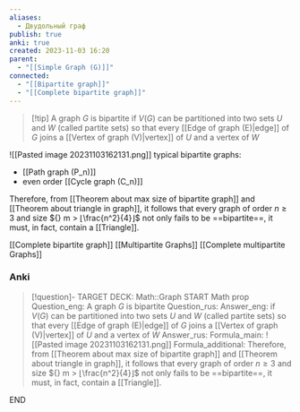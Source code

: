 ```yaml
---
aliases:
  - Двудольный граф
publish: true
anki: true
created: 2023-11-03 16:20
parent:
  - "[[Simple Graph (G)]]"
connected:
  - "[[Bipartite graph]]"
  - "[[Complete bipartite graph]]"
---
```


> [!tip] A graph ${} G$ is bipartite 
if ${} V(G)$ can be partitioned into two sets $U$ and $W {}$ (called partite sets) so that every  [[Edge of graph (E)|edge]] of ${} G {}$ joins a [[Vertex of graph (V)|vertex]]  of ${} U$ and a vertex of $W {}$

![[Pasted image 20231103162131.png]]
typical bipartite graphs:
- [[Path graph (P_n)]]
- even order [[Cycle graph (C_n)]]


Therefore, from [[Theorem about max size of bipartite graph]] and [[Theorem about triangle in graph]], it follows that every graph of order ${} n ≥ 3$ and size ${} m > ⌊\frac{n^2}{4}⌋$ not only fails to be ==bipartite==, it must, in fact, contain a [[Triangle]].

[[Complete bipartite graph]]
[[Multipartite Graphs]]
[[Complete multipartite Graphs]]


### Anki
> [!question]-
TARGET DECK: Math::Graph
START
Math prop
Question_eng: A graph ${} G$ is bipartite 
Question_rus: 
Answer_eng: if ${} V(G)$ can be partitioned into two sets $U$ and $W {}$ (called partite sets) so that every  [[Edge of graph (E)|edge]] of ${} G {}$ joins a [[Vertex of graph (V)|vertex]]  of ${} U$ and a vertex of $W {}$
Answer_rus: 
Formula_main: ![[Pasted image 20231103162131.png]]
Formula_additional: Therefore, from [[Theorem about max size of bipartite graph]] and [[Theorem about triangle in graph]], it follows that every graph of order ${} n ≥ 3$ and size ${} m > ⌊\frac{n^2}{4}⌋$ not only fails to be ==bipartite==, it must, in fact, contain a [[Triangle]].
<!--ID: 1699126412967-->
END